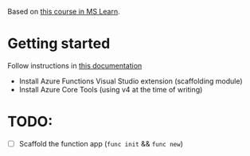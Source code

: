 Based on [this course in MS Learn](https://learn.microsoft.com/en-gb/training/modules/serverless-go/3-web-api).

# Getting started
Follow instructions in [this documentation](https://learn.microsoft.com/en-us/azure/azure-functions/create-first-function-vs-code-other?tabs=go%2Cwindows)

- Install Azure Functions Visual Studio extension (scaffolding module)
- Install Azure Core Tools (using v4 at the time of writing)

# TODO:
- [ ] Scaffold the function app (`func init` && `func new`)